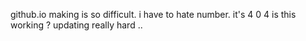 github.io making is so difficult. i have to hate number. it's 4 0 4 is this working ? updating
really hard ..
